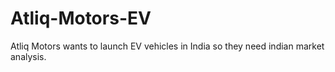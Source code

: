 # Atliq-Motors-EV
Atliq Motors wants to launch EV vehicles  in India  so they need indian market analysis.
